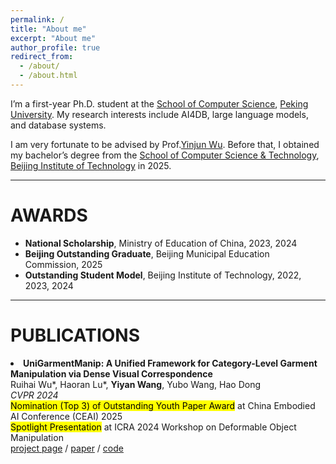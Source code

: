```yaml
---
permalink: /
title: "About me"
excerpt: "About me"
author_profile: true
redirect_from: 
  - /about/
  - /about.html
---
```


I’m a first-year Ph.D. student at the [School of Computer Science](https://cs.pku.edu.cn), [Peking University](https://www.pku.edu.cn).
My research interests include AI4DB, large language models, and database systems.

I am very fortunate to be advised by Prof.[Yinjun Wu](https://wuyinjun-1993.github.io). Before that, I obtained my bachelor’s degree from the [School of Computer Science & Technology](https://cs.bit.edu.cn), [Beijing Institute of Technology](https://www.bit.edu.cn) in 2025.


---

# AWARDS
- **National Scholarship**, Ministry of Education of China, 2023, 2024
- **Beijing Outstanding Graduate**, Beijing Municipal Education Commission, 2025
- **Outstanding Student Model**, Beijing Institute of Technology, 2022, 2023, 2024


---

# PUBLICATIONS
<li>
  <b>UniGarmentManip: A Unified Framework for Category-Level Garment Manipulation via Dense Visual Correspondence</b><br>
  Ruihai Wu*, Haoran Lu*, <b>Yiyan Wang</b>, Yubo Wang, Hao Dong<br>
  <i>CVPR 2024</i><br>
  <mark>Nomination (Top 3) of Outstanding Youth Paper Award</mark> at China Embodied AI Conference (CEAI) 2025<br>
  <mark>Spotlight Presentation</mark> at ICRA 2024 Workshop on Deformable Object Manipulation<br>
  <a href="https://warshallrho.github.io/unigarmentmanip/" target="_blank">project page</a> /
  <a href="https://arxiv.org/abs/2405.06903" target="_blank">paper</a> /
  <a href="https://github.com/luhr2003/UniGarmentManip/" target="_blank">code</a>
</li>
